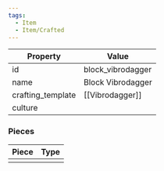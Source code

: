 ```yaml
---
tags:
  - Item
  - Item/Crafted
---
```


| Property          | Value             |
| ----------------- | ----------------- |
| id                | block_vibrodagger |
| name              | Block Vibrodagger |
| crafting_template | [[Vibrodagger]]   |
| culture           |                   |

### Pieces
| Piece | Type |
| ----- | ---- |
|       |      |




